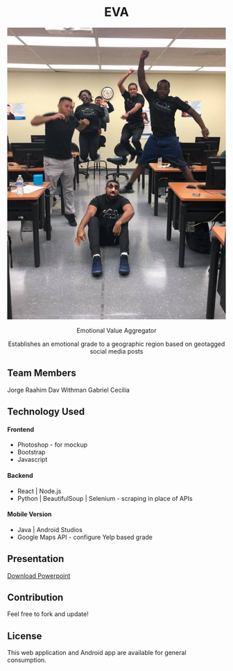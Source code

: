 <h1 align="center">EVA</h1>

![Team Social Emotion enthusiastically jumping 5am during the hackathon](/Jumping.jpg)

<p align="center">Emotional Value Aggregator</p>
<p align="center">Establishes an emotional grade to a geographic region based on geotagged social media posts</p>

## Team Members
Jorge Raahim Dav Withman Gabriel Cecilia 

## Technology Used
#### Frontend
* Photoshop - for mockup
* Bootstrap
* Javascript

#### Backend
* React | Node.js
* Python | BeautifulSoup | Selenium - scraping in place of APIs

#### Mobile Version
* Java | Android Studios
* Google Maps API - configure Yelp based grade

## Presentation
[Download Powerpoint](EVA-Presentation.pptx.zip)

## Contribution
Feel free to fork and update! 

## License
This web application and Android app are available for general consumption.
